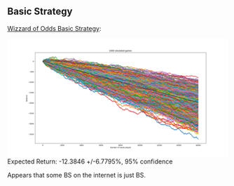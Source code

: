## Basic Strategy
[Wizzard of Odds Basic Strategy](https://wizardofodds.com/games/blackjack/strategy/4-decks/):

![Wizzard of Odds Basic Strategy](/img/wizzards_of_odds_BS.png)
Expected Return: -12.3846 +/-6.7795%, 95% confidence

Appears that some BS on the internet is just BS.
